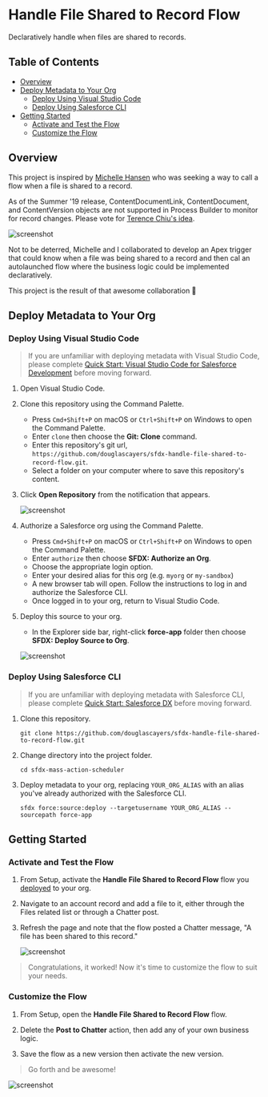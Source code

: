 # Handle File Shared to Record Flow

Declaratively handle when files are shared to records.

## Table of Contents
* [Overview](#overview)
* [Deploy Metadata to Your Org](#deploy-metadata-to-your-org)
  * [Deploy Using Visual Studio Code](#deploy-using-visual-studio-code)
  * [Deploy Using Salesforce CLI](#deploy-using-salesforce-cli)
* [Getting Started](#getting-started)
  * [Activate and Test the Flow](#activate-and-test-the-flow)
  * [Customize the Flow](#customize-the-flow)

## Overview

This project is inspired by [Michelle Hansen](https://twitter.com/@mehansen82) who was seeking a way to
call a flow when a file is shared to a record.

As of the Summer '19 release, ContentDocumentLink, ContentDocument, and ContentVersion objects are
not supported in Process Builder to monitor for record changes. Please vote for [Terence Chiu's idea](https://success.salesforce.com/ideaView?id=0873A000000E35YQAS).

![screenshot](images/pb-no-support-content-objects.png)

Not to be deterred, Michelle and I collaborated to develop an Apex trigger that could
know when a file was being shared to a record and then cal an autolaunched flow
where the business logic could be implemented declaratively.

This project is the result of that awesome collaboration 🙂

## Deploy Metadata to Your Org

### Deploy Using Visual Studio Code

> If you are unfamiliar with deploying metadata with Visual Studio Code,
> please complete [Quick Start: Visual Studio Code for Salesforce Development](https://trailhead.salesforce.com/en/content/learn/projects/quickstart-vscode-salesforce?trail_id=sfdx_get_started) before moving forward.

1. Open Visual Studio Code.

2. Clone this repository using the Command Palette.
    - Press `Cmd+Shift+P` on macOS or `Ctrl+Shift+P` on Windows to open the Command Palette.
    - Enter `clone` then choose the **Git: Clone** command.
    - Enter this repository's git url, `https://github.com/douglascayers/sfdx-handle-file-shared-to-record-flow.git`.
    - Select a folder on your computer where to save this repository's content.

3. Click **Open Repository** from the notification that appears.

    ![screenshot](images/vs-code-open-cloned-repository.png)

4. Authorize a Salesforce org using the Command Palette.
    - Press `Cmd+Shift+P` on macOS or `Ctrl+Shift+P` on Windows to open the Command Palette.
    - Enter `authorize` then choose **SFDX: Authorize an Org**.
    - Choose the appropriate login option.
    - Enter your desired alias for this org (e.g. `myorg` or `my-sandbox`)
    - A new browser tab will open. Follow the instructions to log in and authorize the Salesforce CLI.
    - Once logged in to your org, return to Visual Studio Code.

5. Deploy this source to your org.
    - In the Explorer side bar, right-click **force-app** folder then choose **SFDX: Deploy Source to Org**.

    ![screenshot](images/vs-code-rightclick-deploy-source.png)

### Deploy Using Salesforce CLI

> If you are unfamiliar with deploying metadata with Salesforce CLI,
> please complete [Quick Start: Salesforce DX](https://trailhead.salesforce.com/en/content/learn/projects/quick-start-salesforce-dx?trail_id=sfdx_get_started) before moving forward.

1. Clone this repository.

    ```
    git clone https://github.com/douglascayers/sfdx-handle-file-shared-to-record-flow.git
    ```

2. Change directory into the project folder.

    ```
    cd sfdx-mass-action-scheduler
    ```

3. Deploy metadata to your org, replacing `YOUR_ORG_ALIAS` with an alias you've already authorized with the Salesforce CLI.

   ```
   sfdx force:source:deploy --targetusername YOUR_ORG_ALIAS --sourcepath force-app
   ```

## Getting Started

### Activate and Test the Flow

1. From Setup, activate the **Handle File Shared to Record Flow** flow you [deployed](#deploy-metadata-to-your-org) to your org.

2. Navigate to an account record and add a file to it, either through the Files related list or through a Chatter post.

3. Refresh the page and note that the flow posted a Chatter message, "A file has been shared to this record."

    ![screenshot](images/chatter-share-file-to-record.png)

> Congratulations, it worked! Now it's time to customize the flow to suit your needs.

### Customize the Flow

1. From Setup, open the **Handle File Shared to Record Flow** flow.

2. Delete the **Post to Chatter** action, then add any of your own business logic.

3. Save the flow as a new version then activate the new version.

> Go forth and be awesome!

![screenshot](images/trailhead-characters-celebration.png)